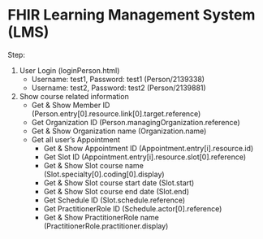 # FHIR Learning Management System (LMS)

Step:
1. User Login (loginPerson.html)
   * Username: test1, Password: test1 (Person/2139338)
   * Username: test2, Password: test2 (Person/2139881)
2. Show course related information
   * Get & Show Member ID (Person.entry[0].resource.link[0].target.reference)
   * Get Organization ID (Person.managingOrganization.reference)
   * Get & Show Organization name (Organization.name)
   * Get all user’s Appointment
      * Get & Show Appointment ID (Appointment.entry[i].resource.id)
      * Get Slot ID (Appointment.entry[i].resource.slot[0].reference)
      * Get & Show Slot course name (Slot.specialty[0].coding[0].display)
      * Get & Show Slot course start date (Slot.start)
      * Get & Show Slot course end date (Slot.end)
      * Get Schedule ID (Slot.schedule.reference)
      * Get PractitionerRole ID (Schedule.actor[0].reference)
      * Get & Show PractitionerRole name (PractitionerRole.practitioner.display)

